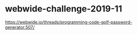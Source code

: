 # webwide-challenge-2019-11

https://webwide.io/threads/programming-code-golf-password-generator.507/